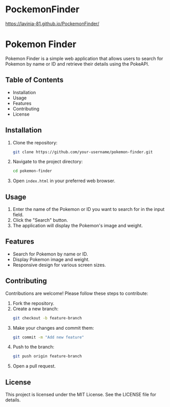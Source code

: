 # PockemonFinder  
https://lavinia-81.github.io/PockemonFinder/  

# Pokemon Finder  

Pokemon Finder is a simple web application that allows users to search for Pokemon by name or ID and retrieve their details using the PokeAPI.  

## Table of Contents  

- Installation  
- Usage  
- Features  
- Contributing  
- License  

## Installation  

1. Clone the repository:  
    ```bash  
    git clone https://github.com/your-username/pokemon-finder.git  
    ```  
2. Navigate to the project directory:  
    ```bash  
    cd pokemon-finder  
    ```  
3. Open `index.html` in your preferred web browser.  

## Usage  

1. Enter the name of the Pokemon or ID you want to search for in the input field.  
2. Click the "Search" button.  
3. The application will display the Pokemon's image and weight.  

## Features  

- Search for Pokemon by name or ID.  
- Display Pokemon image and weight.  
- Responsive design for various screen sizes.  

## Contributing  

Contributions are welcome! Please follow these steps to contribute:  

1. Fork the repository.  
2. Create a new branch:  
    ```bash  
    git checkout -b feature-branch  
    ```  
3. Make your changes and commit them:  
    ```bash  
    git commit -m "Add new feature"  
    ```  
4. Push to the branch:  
    ```bash  
    git push origin feature-branch  
    ```  
5. Open a pull request.  

## License  

This project is licensed under the MIT License. See the LICENSE file for details.  


